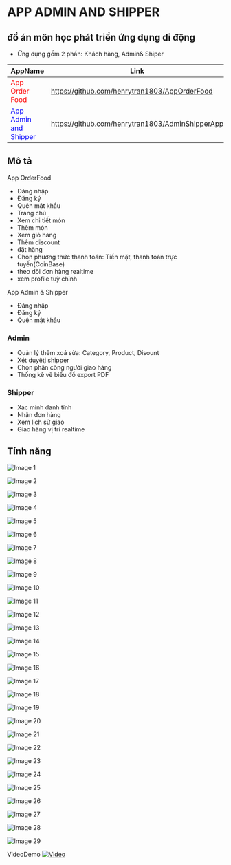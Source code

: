 # APP ADMIN AND SHIPPER
## đồ án môn học phát triển ứng dụng di động
- Ứng dụng gồm 2 phần: Khách hàng, Admin& Shiper

| AppName                  | Link                                                      |
|--------------------------|-----------------------------------------------------------|
| <span style="color:red">App Order Food</span> | <span style="color:red">https://github.com/henrytran1803/AppOrderFood</span> |
| <span style="color:blue">App Admin and Shipper</span> | <span style="color:blue">https://github.com/henrytran1803/AdminShipperApp</span> |


## Mô tả
App OrderFood
- Đăng nhập
- Đăng ký
- Quên mật khẩu
- Trang chủ 
- Xem chi tiết món
- Thêm món
- Xem giỏ hàng
- Thêm discount
- đặt hàng
- Chọn phương thức thanh toán: Tiền mặt, thanh toán trực tuyến(CoinBase)
- theo dõi đơn hàng realtime
- xem profile tuỳ chỉnh

App Admin & Shipper
- Đăng nhập
- Đăng ký
- Quên mật khẩu
### Admin
- Quản lý thêm xoá sửa: Category, Product, Disount
- Xét duyêtj shipper
- Chọn phân công người giao hàng
- Thống kê vẽ biểu đổ export PDF
### Shipper
- Xác minh danh tính
- Nhận đơn hàng
- Xem lịch sử giao
- Giao hàng vị trí realtime

## Tính năng
<!-- Bắt đầu danh sách ảnh -->
<!-- Chú ý: Thay đổi tên tệp nếu cần -->

<!-- Ảnh 1 -->
![Image 1](AdminShipperApp/Common/src/1.png)

<!-- Ảnh 2 -->
![Image 2](AdminShipperApp/Common/src/2.png)

<!-- Ảnh 3 -->
![Image 3](AdminShipperApp/Common/src/3.png)

<!-- Tiếp tục cho tất cả các ảnh còn lại -->

<!-- Ảnh 4 -->
![Image 4](AdminShipperApp/Common/src/4.png)

<!-- Ảnh 5 -->
![Image 5](AdminShipperApp/Common/src/5.png)

<!-- Ảnh 6 -->
![Image 6](AdminShipperApp/Common/src/6.png)

<!-- Tiếp tục cho tất cả các ảnh còn lại -->

<!-- Ảnh 7 -->
![Image 7](AdminShipperApp/Common/src/7.png)

<!-- Ảnh 8 -->
![Image 8](AdminShipperApp/Common/src/8.png)

<!-- Ảnh 9 -->
![Image 9](AdminShipperApp/Common/src/9.png)

<!-- Tiếp tục cho tất cả các ảnh còn lại -->

<!-- Ảnh 10 -->
![Image 10](AdminShipperApp/Common/src/10.png)

<!-- Ảnh 11 -->
![Image 11](AdminShipperApp/Common/src/11.png)

<!-- Ảnh 12 -->
![Image 12](AdminShipperApp/Common/src/12.png)

<!-- Tiếp tục cho tất cả các ảnh còn lại -->

<!-- Ảnh 13 -->
![Image 13](AdminShipperApp/Common/src/13.png)

<!-- Ảnh 14 -->
![Image 14](AdminShipperApp/Common/src/14.png)

<!-- Ảnh 15 -->
![Image 15](AdminShipperApp/Common/src/15.png)

<!-- Tiếp tục cho tất cả các ảnh còn lại -->

<!-- Ảnh 16 -->
![Image 16](AdminShipperApp/Common/src/16.png)

<!-- Ảnh 17 -->
![Image 17](AdminShipperApp/Common/src/17.png)

<!-- Ảnh 18 -->
![Image 18](AdminShipperApp/Common/src/18.png)

<!-- Tiếp tục cho tất cả các ảnh còn lại -->

<!-- Ảnh 19 -->
![Image 19](AdminShipperApp/Common/src/19.png)

<!-- Ảnh 20 -->
![Image 20](AdminShipperApp/Common/src/20.png)

<!-- Ảnh 21 -->
![Image 21](AdminShipperApp/Common/src/21.png)

<!-- Tiếp tục cho tất cả các ảnh còn lại -->

<!-- Ảnh 22 -->
![Image 22](AdminShipperApp/Common/src/22.png)

<!-- Ảnh 23 -->
![Image 23](AdminShipperApp/Common/src/23.png)

<!-- Ảnh 24 -->
![Image 24](AdminShipperApp/Common/src/24.png)

<!-- Tiếp tục cho tất cả các ảnh còn lại -->

<!-- Ảnh 25 -->
![Image 25](AdminShipperApp/Common/src/25.png)

<!-- Ảnh 26 -->
![Image 26](AdminShipperApp/Common/src/26.png)

<!-- Ảnh 27 -->
![Image 27](AdminShipperApp/Common/src/27.png)

<!-- Tiếp tục cho tất cả các ảnh còn lại -->

<!-- Ảnh 28 -->
![Image 28](AdminShipperApp/Common/src/28.png)

<!-- Ảnh 29 -->
![Image 29](AdminShipperApp/Common/src/29.png)

<!-- Kết thúc danh sách ảnh -->



VideoDemo
[![Video](https://img.youtube.com/vi/al_O0aj-N3g/0.jpg)](https://www.youtube.com/watch?v=al_O0aj-N3g)
